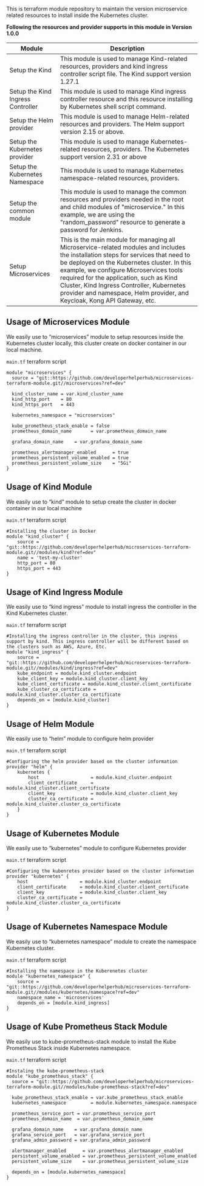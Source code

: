 This is terraform module repository to maintain the version microservice related resources to install inside the Kubernetes cluster. 

**Following the resources and provider supports in this module in Version 1.0.0**

| Module                            | Description                                                                                                                                                                                                                                                                                                                                                 |
| --------------------------------- | ----------------------------------------------------------------------------------------------------------------------------------------------------------------------------------------------------------------------------------------------------------------------------------------------------------------------------------------------------------- |
| Setup the Kind                    | This module is used to manage Kind-related resources, providers and kind ingress controller script file. The Kind support version 1.27.1                                                                                                                                                                                                                    |
| Setup the Kind Ingress Controller | This module is used to manage Kind ingress controller resource and this resource installing by Kubernetes shell script command.                                                                                                                                                                                                                             |
| Setup the Helm provider           | This module is used to manage Helm-related resources and providers. The Helm support version 2.15 or above.                                                                                                                                                                                                                                                 |
| Setup the Kubernetes provider     | This module is used to manage Kubernetes-related resources, providers. The Kubernetes support version 2.31 or above                                                                                                                                                                                                                                         |
| Setup the Kubernetes Namespace    | This module is used to manage Kubernetes namespace-related resources, providers.                                                                                                                                                                                                                                                                            |
| Setup the common module           | This module is used to manage the common resources and providers needed in the root and child modules of "microservice." In this example, we are using the "random_password" resource to generate a password for Jenkins.                                                                                                                                         |
| Setup Microservices                      | This is the main module for managing all Microservice-related modules and includes the installation steps for services that need to be deployed on the Kubernetes cluster. In this example, we configure Microservices tools required for the application, such as Kind Cluster, Kind Ingress Controller, Kubernetes provider and namespace, Helm provider, and Keycloak, Kong API Gateway, etc. |

## Usage of Microservices Module 

We easily use to “microservices” module to setup resources inside the Kubernetes cluster locally, this cluster create on docker container in our local machine.

`main.tf` terraform script
```shell
module "microservices" {
  source = "git::https://github.com/developerhelperhub/microservices-terraform-module.git//microservices?ref=dev"

  kind_cluster_name = var.kind_cluster_name
  kind_http_port    = 80
  kind_https_port   = 443

  kubernetes_namespace = "microservices"

  kube_prometheus_stack_enable = false
  prometheus_domain_name       = var.prometheus_domain_name

  grafana_domain_name    = var.grafana_domain_name

  prometheus_alertmanager_enabled      = true
  prometheus_persistent_volume_enabled = true
  prometheus_persistent_volume_size    = "5Gi"
}
```
## Usage of Kind Module

We easily use to “kind” module to setup create the cluster in docker container in our local machine

`main.tf` terraform script
```shell
#Installing the cluster in Docker
module "kind_cluster" {
    source = "git::https://github.com/developerhelperhub/microservices-terraform-module.git//modules/kind?ref=dev"
    name = 'test-my-cluster'
    http_port = 80
    https_port = 443
}
```
## Usage of Kind Ingress Module

We easily use to “kind ingress” module to install ingress the controller in the Kind Kubernetes cluster.

`main.tf` terraform script
```shell
#Installing the ingress controller in the cluster, this ingress support by kind. This ingress controller will be different based on the clusters such as AWS, Azure, Etc.
module "kind_ingress" {
    source = "git::https://github.com/developerhelperhub/microservices-terraform-module.git//modules/kind/ingress?ref=dev"
    kube_endpoint = module.kind_cluster.endpoint
    kube_client_key = module.kind_cluster.client_key
    kube_client_certificate = module.kind_cluster.client_certificate
    kube_cluster_ca_certificate = module.kind_cluster.cluster_ca_certificate
    depends_on = [module.kind_cluster]
}
```
## Usage of Helm Module

We easily use to “helm” module to configure helm provider

`main.tf` terraform script
```shell
#Configuring the helm provider based on the cluster information
provider "helm" {
    kubernetes {
        host                   = module.kind_cluster.endpoint
        client_certificate     = module.kind_cluster.client_certificate
        client_key             = module.kind_cluster.client_key
        cluster_ca_certificate = module.kind_cluster.cluster_ca_certificate
    }
}
```

## Usage of Kubernetes Module

We easily use to “kubernetes” module to configure Kubernetes provider

`main.tf` terraform script
```shell
#Configuring the kubenretes provider based on the cluster information
provider "kubernetes" {
    host                   = module.kind_cluster.endpoint
    client_certificate     = module.kind_cluster.client_certificate
    client_key             = module.kind_cluster.client_key
    cluster_ca_certificate = module.kind_cluster.cluster_ca_certificate
}
```
## Usage of Kubernetes Namespace Module

We easily use to “kubernetes namespace” module to create the namespace Kubernetes cluster.

`main.tf` terraform script
```shell
#Installing the namespace in the Kuberenetes cluster
module "kubernetes_namespace" {
    source = "git::https://github.com/developerhelperhub/microservices-terraform-module.git//modules/kubernetes/namespace?ref=dev"
    namespace_name = 'microservices'
    depends_on = [module.kind_ingress]
}
```

## Usage of Kube Prometheus Stack Module

We easily use to kube-prometheus-stack module to install the Kube Prometheus Stack inside Kubernetes namespace.

`main.tf` terraform script
```shell
#Instaling the kube-prometheus-stack
module "kube_prometheus_stack" {
  source = "git::https://github.com/developerhelperhub/microservices-terraform-module.git//modules/kube-prometheus-stack?ref=dev"

  kube_prometheus_stack_enable = var.kube_prometheus_stack_enable
  kubernetes_namespace         = module.kubernetes_namespace.namespace

  prometheus_service_port = var.prometheus_service_port
  prometheus_domain_name  = var.prometheus_domain_name

  grafana_domain_name    = var.grafana_domain_name
  grafana_service_port   = var.grafana_service_port
  grafana_admin_password = var.grafana_admin_password

  alertmanager_enabled      = var.prometheus_alertmanager_enabled
  persistent_volume_enabled = var.prometheus_persistent_volume_enabled
  persistent_volume_size    = var.prometheus_persistent_volume_size

  depends_on = [module.kubernetes_namespace]
}
```